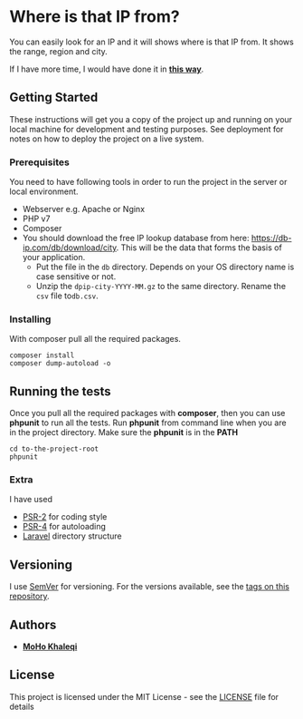 # Where is that IP from?

You can easily look for an IP and it will shows where is that IP from. It shows the range, region and city.

If I have more time, I would have done it in **[this way](otherSolutions.md)**.

## Getting Started

These instructions will get you a copy of the project up and running on your local machine for development and testing purposes. See deployment for notes on how to deploy the project on a live system.

### Prerequisites

You need to have following tools in order to run the project in the server or local environment.

* Webserver e.g. Apache or Nginx
* PHP v7
* Composer
* You should download the free IP lookup database from here: https://db-ip.com/db/download/city. This will
  be the data that forms the basis of your application.
    * Put the file in the `db` directory. Depends on your OS directory name is case sensitive or not.
    * Unzip the `dpip-city-YYYY-MM.gz` to the same directory. Rename the `csv` file to`db.csv`.

### Installing

With composer pull all the required packages.

```
composer install
composer dump-autoload -o
```

## Running the tests

Once you pull all the required packages with **composer**, then you can use **phpunit** to run all the tests. Run **phpunit** from command line when you are in the project directory. Make sure the **phpunit** is in the **PATH**
```
cd to-the-project-root
phpunit
```

### Extra

I have used
* [PSR-2](http://www.php-fig.org/psr/psr-2/) for coding style
* [PSR-4](http://www.php-fig.org/psr/psr-4/) for autoloading
* [Laravel](https://laravel.com/) directory structure


## Versioning

I use [SemVer](http://semver.org/) for versioning. For the versions available, see the [tags on this repository](https://github.com/mohokh67/IP-Parser/tags). 

## Authors

* **[MoHo Khaleqi](https://github.com/mohokh67)**

## License

This project is licensed under the MIT License - see the [LICENSE](LICENSE) file for details
